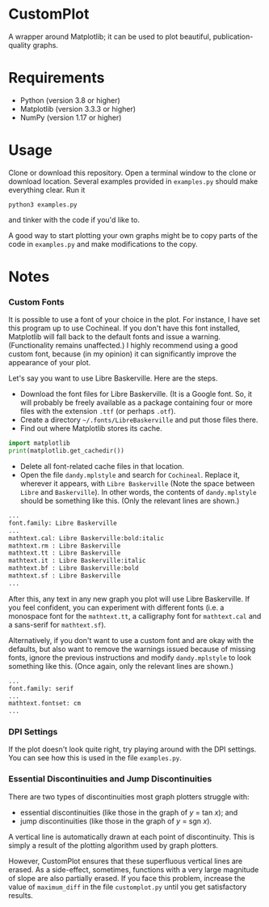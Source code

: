 # CustomPlot
A wrapper around Matplotlib; it can be used to plot beautiful,
publication-quality graphs.

# Requirements
* Python (version 3.8 or higher)
* Matplotlib (version 3.3.3 or higher)
* NumPy (version 1.17 or higher)

# Usage
Clone or download this repository. Open a terminal window to the clone or
download location. Several examples provided in `examples.py` should make
everything clear. Run it
```shell
python3 examples.py
```
and tinker with the code if you'd like to.

A good way to start plotting your own graphs might be to copy parts of the code
in `examples.py` and make modifications to the copy.

# Notes

### Custom Fonts
It is possible to use a font of your choice in the plot. For instance, I have
set this program up to use Cochineal. If you don't have this font installed,
Matplotlib will fall back to the default fonts and issue a warning.
(Functionality remains unaffected.) I highly recommend using a good custom
font, because (in my opinion) it can significantly improve the appearance of
your plot.

Let's say you want to use Libre Baskerville. Here are the steps.
* Download the font files for Libre Baskerville. (It is a Google font. So, it
will probably be freely available as a package containing four or more files
with the extension `.ttf` (or perhaps `.otf`).
* Create a directory `~/.fonts/LibreBaskerville` and put those files there.
* Find out where Matplotlib stores its cache.
```python
import matplotlib
print(matplotlib.get_cachedir())
```
* Delete all font-related cache files in that location.
* Open the file `dandy.mplstyle` and search for `Cochineal`. Replace it,
wherever it appears, with `Libre Baskerville` (Note the space between `Libre`
and `Baskerville`). In other words, the contents of `dandy.mplstyle` should be
something like this. (Only the relevant lines are shown.)
```python
...
font.family: Libre Baskerville
...
mathtext.cal: Libre Baskerville:bold:italic
mathtext.rm : Libre Baskerville
mathtext.tt : Libre Baskerville
mathtext.it : Libre Baskerville:italic
mathtext.bf : Libre Baskerville:bold
mathtext.sf : Libre Baskerville
...
```

After this, any text in any new graph you plot will use Libre Baskerville. If
you feel confident, you can experiment with different fonts (i.e. a monospace
font for the `mathtext.tt`, a calligraphy font for `mathtext.cal` and a
sans-serif for `mathtext.sf`).

Alternatively, if you don't want to use a custom font and are okay with the
defaults, but also want to remove the warnings issued because of missing fonts,
ignore the previous instructions and modify `dandy.mplstyle` to look something
like this. (Once again, only the relevant lines are shown.)
```python
...
font.family: serif
...
mathtext.fontset: cm
...
```

### DPI Settings
If the plot doesn't look quite right, try playing around with the DPI settings.
You can see how this is used in the file `examples.py`.

### Essential Discontinuities and Jump Discontinuities
There are two types of discontinuities most graph plotters struggle with:
* essential discontinuities (like those in the graph of _y_ = tan _x_); and
* jump discontinuities (like those in the graph of _y_ = sgn _x_).

A vertical line is automatically drawn at each point of discontinuity. This is
simply a result of the plotting algorithm used by graph plotters.

However, CustomPlot ensures that these superfluous vertical lines are erased.
As a side-effect, sometimes, functions with a very large magnitude of slope are
also partially erased. If you face this problem, increase the value of
`maximum_diff` in the file `customplot.py` until you get satisfactory results.

